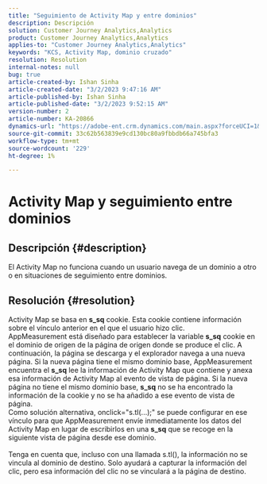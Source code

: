 ```yaml
---
title: "Seguimiento de Activity Map y entre dominios"
description: Descripción
solution: Customer Journey Analytics,Analytics
product: Customer Journey Analytics,Analytics
applies-to: "Customer Journey Analytics,Analytics"
keywords: "KCS, Activity Map, dominio cruzado"
resolution: Resolution
internal-notes: null
bug: true
article-created-by: Ishan Sinha
article-created-date: "3/2/2023 9:47:16 AM"
article-published-by: Ishan Sinha
article-published-date: "3/2/2023 9:52:15 AM"
version-number: 2
article-number: KA-20866
dynamics-url: "https://adobe-ent.crm.dynamics.com/main.aspx?forceUCI=1&pagetype=entityrecord&etn=knowledgearticle&id=385c0b33-dfb8-ed11-83fe-6045bd0065f9"
source-git-commit: 33c62b563839e9cd130bc80a9fbbdb66a745bfa3
workflow-type: tm+mt
source-wordcount: '229'
ht-degree: 1%

---
```


# Activity Map y seguimiento entre dominios

## Descripción {#description}

El Activity Map no funciona cuando un usuario navega de un dominio a otro o en situaciones de seguimiento entre dominios.

## Resolución {#resolution}

Activity Map se basa en <b>s_sq</b> cookie. Esta cookie contiene información sobre el vínculo anterior en el que el usuario hizo clic.<br>AppMeasurement está diseñado para establecer la variable <b>s_sq</b> cookie en el dominio de origen de la página de origen donde se produce el clic. A continuación, la página se descarga y el explorador navega a una nueva página. Si la nueva página tiene el mismo dominio base, AppMeasurement encuentra el <b>s_sq</b> lee la información de Activity Map que contiene y anexa esa información de Activity Map al evento de vista de página. Si la nueva página no tiene el mismo dominio base, <b>s_sq</b> no se ha encontrado la información de la cookie y no se ha añadido a ese evento de vista de página.<br>Como solución alternativa, onclick=&quot;s.tl(...);&quot; se puede configurar en ese vínculo para que AppMeasurement envíe inmediatamente los datos del Activity Map en lugar de escribirlos en una <b>s_sq</b> que se recoge en la siguiente vista de página desde ese dominio.<br> <br>Tenga en cuenta que, incluso con una llamada s.tl(), la información no se vincula al dominio de destino. Solo ayudará a capturar la información del clic, pero esa información del clic no se vinculará a la página de destino.<br>



